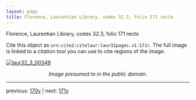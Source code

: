 ```yaml
---
layout: page
title: Florence, Laurentian Library, codex 32.3, folio 171 recto
---
```


Florence, Laurentian Library, codex 32.3, folio 171 recto

Cite this object as `urn:cite2:citelaur:laur32pages.v1:171r`.  The full image is linked to a citation tool you can use to cite regions of the image.

[![laur32_3_00349](http://www.homermultitext.org/iipsrv?IIIF=/project/homer/pyramidal/deepzoom/citelaur/laur32imgs/v1/laur32_3_00349.tif/full/800,/0/default.jpg)](http://www.homermultitext.org/ict2/?urn=urn:cite2:citelaur:laur32imgs.v1:laur32_3_00349) 

<p style="text-align: center; font-style: italic;">Image presumed to in the public domain.</p>

---

previous: [170v](../170v/) | next: [171v](../171v/)